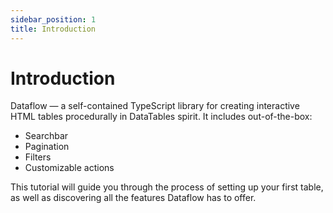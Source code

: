 ```yaml
---
sidebar_position: 1
title: Introduction
---
```


# Introduction

Dataflow &mdash; a self-contained TypeScript library for creating interactive
HTML tables procedurally in DataTables spirit. It includes out-of-the-box:
- Searchbar
- Pagination
- Filters
- Customizable actions

This tutorial will guide you through the process of setting up your first
table, as well as discovering all the features Dataflow has to offer.

